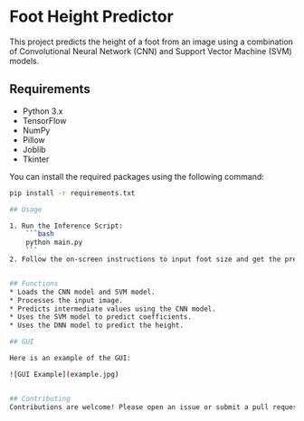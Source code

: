 # Foot Height Predictor

This project predicts the height of a foot from an image using a combination of Convolutional Neural Network (CNN) and Support Vector Machine (SVM) models.

## Requirements

- Python 3.x
- TensorFlow
- NumPy
- Pillow
- Joblib
- Tkinter

You can install the required packages using the following command:

```sh
pip install -r requirements.txt

## Usage

1. Run the Inference Script:
    ```bash
    python main.py
    ```
2. Follow the on-screen instructions to input foot size and get the predicted height.


## Functions
* Loads the CNN model and SVM model.
* Processes the input image.
* Predicts intermediate values using the CNN model.
* Uses the SVM model to predict coefficients.
* Uses the DNN model to predict the height.

## GUI

Here is an example of the GUI:

![GUI Example](example.jpg)


## Contributing
Contributions are welcome! Please open an issue or submit a pull request for any changes.
